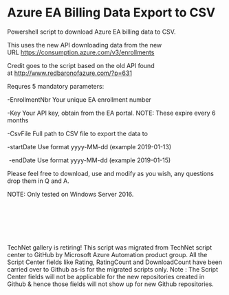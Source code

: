 ﻿Azure EA Billing Data Export to CSV
===================================

            

Powershell script to download Azure EA billing data to CSV.


This uses the new API downloading data from the new URL https://consumption.azure.com/v3/enrollments


Credit goes to the script based on the old API found at http://www.redbaronofazure.com/?p=631


Requres 5 mandatory parameters:


-EnrollmentNbr 
Your unique EA enrollment number


-Key
Your API key, obtain from the EA portal. NOTE: These expire every 6 months


-CsvFile
Full path to CSV file to export the data to


-startDate
Use format yyyy-MM-dd (example 2019-01-13)


 -endDate
Use format yyyy-MM-dd (example 2019-01-15)


Please feel free to download, use and modify as you wish, any questions drop them in Q and A.


NOTE: Only tested on Windows Server 2016.


 


 

 

        
    
TechNet gallery is retiring! This script was migrated from TechNet script center to GitHub by Microsoft Azure Automation product group. All the Script Center fields like Rating, RatingCount and DownloadCount have been carried over to Github as-is for the migrated scripts only. Note : The Script Center fields will not be applicable for the new repositories created in Github & hence those fields will not show up for new Github repositories.
